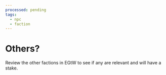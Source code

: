 ```yaml
---
processed: pending
tags:
  - npc
  - faction
---
```

# Others?
Review the other factions in EGtW to see if any are relevant and will have a stake.